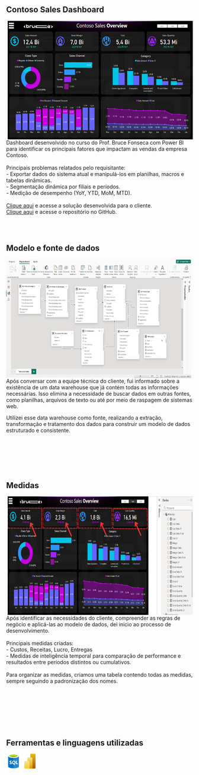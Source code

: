 ## Contoso Sales Dashboard
<img align="right" width="500" height="320" src="https://github.com/LucianoSantanna/ContosoPortfolio/blob/main/IMAGENS/Dashboard.png?raw=true">
Dashboard desenvolvido no curso do Prof. Bruce Fonseca com Power BI para identificar os principais fatores que impactam as vendas da empresa Contoso.<br><br>
Principais problemas relatados pelo requisitante:<br>
- Exportar dados do sistema atual e manipulá-los em planilhas, macros e tabelas dinâmicas.<br>
- Segmentação dinâmica por filiais e períodos.<br>
- Medição de desempenho (YoY, YTD, MoM, MTD).
<br><br>
<a href="https://app.powerbi.com/view?r=eyJrIjoiOGExODk4ZjktODYwNC00MzdhLWExMzAtYTA5MTA4MmEzOGZmIiwidCI6ImUyNDJkYTI1LTQ2YWQtNGFkOC1iYTM4LTFkZDAzZDgwNzdjMCJ9" target="_blank">Clique aqui</a> e acesse a solução desenvolvida para o cliente.
<br>
<a href="https://github.com/LucianoSantanna/ContosoPortfolio" target="_blank">Clique aqui</a> e acesse o repositório no GitHub.

<br><br>

## Modelo e fonte de dados
<img align="left" width="500" height="320" src="https://github.com/LucianoSantanna/ContosoPortfolio/blob/main/IMAGENS/Modelo%20de%20dados.png?raw=true">
Após conversar com a equipe técnica do cliente, fui informado sobre a existência de um data warehouse que já contém todas as informações necessárias. Isso elimina a necessidade de buscar dados em outras fontes, como planilhas, arquivos de texto ou até por meio de raspagem de sistemas web.

Utilizei esse data warehouse como fonte, realizando a extração, transformação e tratamento dos dados para construir um modelo de dados estruturado e consistente.

<br><br><br><br><br>

## Medidas
<img align="right" width="500" height="320" src="https://github.com/LucianoSantanna/ContosoPortfolio/blob/main/IMAGENS/Medidas.png?raw=true">
Após identificar as necessidades do cliente, compreender as regras de negócio e aplicá-las ao modelo de dados, dei início ao processo de desenvolvimento.
<br><br>
Principais medidas criadas:<br>
 - Custos, Receitas, Lucro, Entregas<br>
 - Medidas de inteligência temporal para comparação de performance e resultados entre períodos distintos ou cumulativos.
<br><br>
Para organizar as medidas, criamos uma tabela contendo todas as medidas, sempre seguindo a padronização dos nomes.


<br><br><br><br><br><br>

## Ferramentas e linguagens utilizadas
<div style="display: inline_block">
    <img align="center" alt="SQL" height="40" width="40" src="https://github.com/BruceFonseca/ferramentas/blob/main/logo.png?raw=true">
    <img align="center" alt="Power BI" height="40" width="40" src="https://github.com/BruceFonseca/ferramentas/blob/main/1200px-New_Power_BI_Logo.svg.png?raw=true">
</div>
